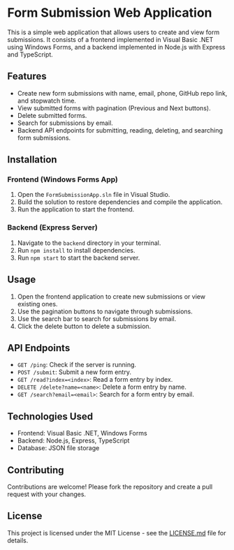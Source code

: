 # Form Submission Web Application

This is a simple web application that allows users to create and view form submissions. It consists of a frontend implemented in Visual Basic .NET using Windows Forms, and a backend implemented in Node.js with Express and TypeScript.

## Features

- Create new form submissions with name, email, phone, GitHub repo link, and stopwatch time.
- View submitted forms with pagination (Previous and Next buttons).
- Delete submitted forms.
- Search for submissions by email.
- Backend API endpoints for submitting, reading, deleting, and searching form submissions.

## Installation

### Frontend (Windows Forms App)

1. Open the `FormSubmissionApp.sln` file in Visual Studio.
2. Build the solution to restore dependencies and compile the application.
3. Run the application to start the frontend.

### Backend (Express Server)

1. Navigate to the `backend` directory in your terminal.
2. Run `npm install` to install dependencies.
3. Run `npm start` to start the backend server.

## Usage

1. Open the frontend application to create new submissions or view existing ones.
2. Use the pagination buttons to navigate through submissions.
3. Use the search bar to search for submissions by email.
4. Click the delete button to delete a submission.

## API Endpoints

- `GET /ping`: Check if the server is running.
- `POST /submit`: Submit a new form entry.
- `GET /read?index=<index>`: Read a form entry by index.
- `DELETE /delete?name=<name>`: Delete a form entry by name.
- `GET /search?email=<email>`: Search for a form entry by email.

## Technologies Used

- Frontend: Visual Basic .NET, Windows Forms
- Backend: Node.js, Express, TypeScript
- Database: JSON file storage

## Contributing

Contributions are welcome! Please fork the repository and create a pull request with your changes.

## License

This project is licensed under the MIT License - see the [LICENSE.md](LICENSE.md) file for details.
